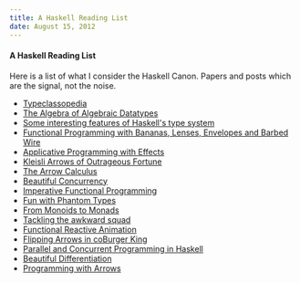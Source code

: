 ```yaml
---
title: A Haskell Reading List
date: August 15, 2012
---
```


#### A Haskell Reading List

Here is a list of what I consider the Haskell Canon. Papers and
posts which are the signal, not the noise.

* [Typeclassopedia](http://www.haskell.org/haskellwiki/Typeclassopedia)
* [The Algebra of Algebraic Datatypes](http://chris-taylor.github.com/blog/2013/02/10/the-algebra-of-algebraic-data-types/)
* [Some interesting features of Haskell's type system](https://jeltsch.wordpress.com/2013/02/09/some-interesting-features-of-haskells-type-system/)
* [Functional Programming with Bananas, Lenses, Envelopes and Barbed Wire](http://eprints.eemcs.utwente.nl/7281/01/db-utwente-40501F46.pdf)
* [Applicative Programming with Effects](http://www.soi.city.ac.uk/~ross/papers/Applicative.html)
* [Kleisli Arrows of Outrageous Fortune](http://personal.cis.strath.ac.uk/~conor/Kleisli.pdf)
* [The Arrow Calculus](http://homepages.inf.ed.ac.uk/wadler/papers/arrows-jfp/arrows-jfp.pdf)
* [Beautiful Concurrency](http://research.microsoft.com/pubs/74063/beautiful.pdf)
* [Imperative Functional Programming](http://research.microsoft.com/pubs/67066/imperative.ps.z)
* [Fun with Phantom Types](http://www.cs.ox.ac.uk/ralf.hinze/talks/FOP.pdf)
* [From Monoids to Monads](http://blog.sigfpe.com/2008/11/from-monoids-to-monads.html)
* [Tackling the awkward squad](http://research.microsoft.com/en-us/um/people/simonpj/papers/marktoberdorf/)
* [Functional Reactive Animation](http://conal.net/papers/icfp97/icfp97.pdf)
* [Flipping Arrows in coBurger King](http://blog.ezyang.com/2010/07/flipping-arrows-in-coburger-king/)
* [Parallel and Concurrent Programming in Haskell](http://community.haskell.org/~simonmar/par-tutorial.pdf)
* [Beautiful Differentiation](http://conal.net/blog/posts/beautiful-differentiation)
* [Programming with Arrows](http://www.cse.chalmers.se/~rjmh/afp-arrows.pdf)
